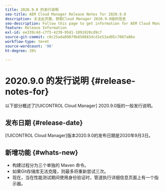 ```yaml
---
title: 2020.9.0 的发行说明
seo-title: AEM Cloud Manager Release Notes for 2020.9.0
description: 关注此页面，获取Cloud Manager 2020.9.0版的信息
seo-description: Follow this page to get information for AEM Cloud Manager Release 2020.9.0
feature: Release Information
exl-id: ee339c4d-c7f5-4239-95d1-1891028cd9c7
source-git-commit: c0c25ada09879b850883dcd1e53ad05c7087a80a
workflow-type: tm+mt
source-wordcount: '96'
ht-degree: 26%

---
```


# 2020.9.0 的发行说明 {#release-notes-for}

以下部分概述了[!UICONTROL Cloud Manager] 2020.9.0版的一般发行说明。

## 发布日期 {#release-date}

[!UICONTROL Cloud Manager]版本2020.9.0的发布日期是2020年9月3日。

## 新增功能 {#whats-new}

* 构建过程分为三个单独的 Maven 命令。
* 如果Git存储库无法克隆，则最多将重新尝试三次。
* 现在，当在性能测试期间使用身份验证时，管道执行详细信息页面上有一个指示器。
